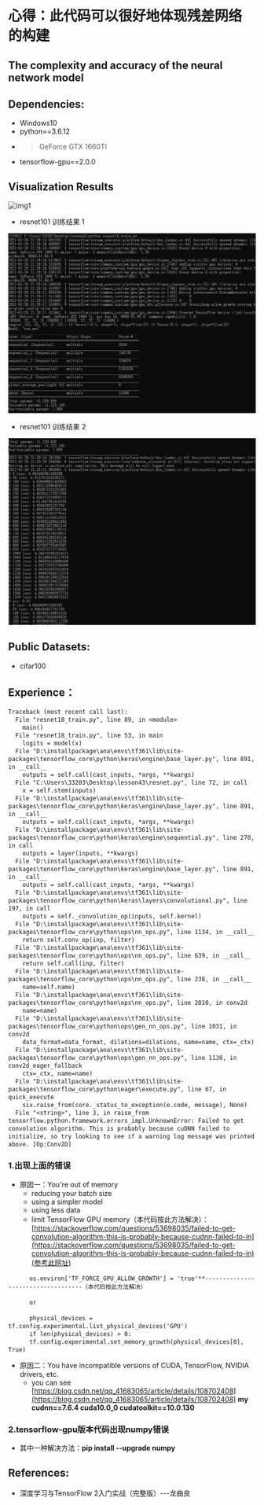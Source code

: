 # 心得：**此代码可以很好地体现残差网络的构建**

## The complexity and accuracy of the neural network model


## Dependencies:
* Windows10
* python==3.6.12
* > GeForce GTX 1660TI
* tensorflow-gpu==2.0.0

## Visualization Results
![img1](https://github.com/xiaoxiaokaiyan/Protch_Transfer_learning_Pokmon/blob/main/batch.jpg)

* resnet101 训练结果 1

![img1](https://github.com/xiaoxiaokaiyan/New_Tensorflow_Resnet18_cifar100/blob/main/result_1.PNG)

* resnet101 训练结果 2

![img1](https://github.com/xiaoxiaokaiyan/New_Tensorflow_Resnet18_cifar100/blob/main/result_2.PNG)



## Public Datasets:

* cifar100

## Experience：
```
Traceback (most recent call last):
  File "resnet18_train.py", line 89, in <module>
    main()
  File "resnet18_train.py", line 53, in main
    logits = model(x)
  File "D:\installpackage\ana\envs\tf361\lib\site-packages\tensorflow_core\python\keras\engine\base_layer.py", line 891, in __call__
    outputs = self.call(cast_inputs, *args, **kwargs)
  File "C:\Users\33203\Desktop\lesson43\resnet.py", line 72, in call
    x = self.stem(inputs)
  File "D:\installpackage\ana\envs\tf361\lib\site-packages\tensorflow_core\python\keras\engine\base_layer.py", line 891, in __call__
    outputs = self.call(cast_inputs, *args, **kwargs)
  File "D:\installpackage\ana\envs\tf361\lib\site-packages\tensorflow_core\python\keras\engine\sequential.py", line 270, in call
    outputs = layer(inputs, **kwargs)
  File "D:\installpackage\ana\envs\tf361\lib\site-packages\tensorflow_core\python\keras\engine\base_layer.py", line 891, in __call__
    outputs = self.call(cast_inputs, *args, **kwargs)
  File "D:\installpackage\ana\envs\tf361\lib\site-packages\tensorflow_core\python\keras\layers\convolutional.py", line 197, in call
    outputs = self._convolution_op(inputs, self.kernel)
  File "D:\installpackage\ana\envs\tf361\lib\site-packages\tensorflow_core\python\ops\nn_ops.py", line 1134, in __call__
    return self.conv_op(inp, filter)
  File "D:\installpackage\ana\envs\tf361\lib\site-packages\tensorflow_core\python\ops\nn_ops.py", line 639, in __call__
    return self.call(inp, filter)
  File "D:\installpackage\ana\envs\tf361\lib\site-packages\tensorflow_core\python\ops\nn_ops.py", line 238, in __call__
    name=self.name)
  File "D:\installpackage\ana\envs\tf361\lib\site-packages\tensorflow_core\python\ops\nn_ops.py", line 2010, in conv2d
    name=name)
  File "D:\installpackage\ana\envs\tf361\lib\site-packages\tensorflow_core\python\ops\gen_nn_ops.py", line 1031, in conv2d
    data_format=data_format, dilations=dilations, name=name, ctx=_ctx)
  File "D:\installpackage\ana\envs\tf361\lib\site-packages\tensorflow_core\python\ops\gen_nn_ops.py", line 1130, in conv2d_eager_fallback
    ctx=_ctx, name=name)
  File "D:\installpackage\ana\envs\tf361\lib\site-packages\tensorflow_core\python\eager\execute.py", line 67, in quick_execute
    six.raise_from(core._status_to_exception(e.code, message), None)
  File "<string>", line 3, in raise_from
tensorflow.python.framework.errors_impl.UnknownError: Failed to get convolution algorithm. This is probably because cuDNN failed to initialize, so try looking to see if a warning log message was printed above. [Op:Conv2D]
```
### 1.出现上面的错误
  * 原因一：You're out of memory
      * reducing your batch size
      * using a simpler model
      * using less data
      * limit TensorFlow GPU memory（本代码按此方法解决）： [https://stackoverflow.com/questions/53698035/failed-to-get-convolution-algorithm-this-is-probably-because-cudnn-failed-to-in](https://stackoverflow.com/questions/53698035/failed-to-get-convolution-algorithm-this-is-probably-because-cudnn-failed-to-in)(参考此网址)
          
```
      os.environ['TF_FORCE_GPU_ALLOW_GROWTH'] = 'true'**-----------------------------------（本代码按此方法解决）
       
      or
      
      physical_devices = tf.config.experimental.list_physical_devices('GPU')
      if len(physical_devices) > 0:
      tf.config.experimental.set_memory_growth(physical_devices[0], True)
```   
  * 原因二：You have incompatible versions of CUDA, TensorFlow, NVIDIA drivers, etc.
      * you can see [https://blog.csdn.net/qq_41683065/article/details/108702408](https://blog.csdn.net/qq_41683065/article/details/108702408)
        **my cudnn==7.6.4 cuda10.0_0  cudatoolkit==10.0.130**
        
 ### 2.tensorflow-gpu版本代码出现numpy错误
  * 其中一种解决方法：**pip install --upgrade numpy**
  

## References:
* 深度学习与TensorFlow 2入门实战（完整版）---龙曲良
